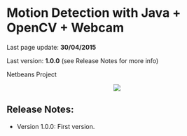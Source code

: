 Motion Detection with Java + OpenCV + Webcam
============================================

Last page update: **30/04/2015**

Last version: **1.0.0** (see Release Notes for more info)
 
Netbeans Project

<p align="center"><img src="https://sites.google.com/site/andrewssobral/java_motion_detection.png" /></p>

Release Notes:
--------------
* Version 1.0.0:
First version.
